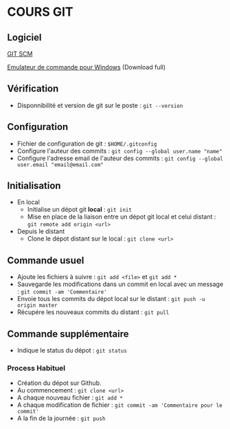 # COURS GIT

## Logiciel

[GIT SCM](https://git-scm.com/)

[Emulateur de commande pour Windows](http://cmder.net/) (Download full)

## Vérification
- Disponnibilité et version de git sur le poste : `git --version`

## Configuration
- Fichier de configuration de git : `$HOME/.gitconfig`
- Configure l'auteur des commits : `git config --global user.name "name"`
- Configure l'adresse email de l'auteur des commits : `git config --global user.email "email@email.com"`

## Initialisation
- En local
  - Initialise un dépot git __local__ : `git init`
  - Mise en place de la liaison entre un dépot git local et celui distant : `git remote add origin <url>`
- Depuis le distant
  - Clone le dépot distant sur le local : `git clone <url>`

## Commande usuel
- Ajoute les fichiers à suivre : `git add <file>` et `git add *`
- Sauvegarde les modifications dans un commit en local avec un message : `git commit -am 'Commentaire'`
- Envoie tous les commits du dépot local sur le distant : `git push -u origin master`
- Récupére les nouveaux commits du distant : `git pull`

## Commande supplémentaire
- Indique le status du dépot : `git status`

### Process Habituel
- Création du dépot sur Github.
- Au commencement : `git clone <url>`
- A chaque nouveau fichier : `git add *`
- A chaque modification de fichier : `git commit -am 'Commentaire pour le commit'`
- A la fin de la journée : `git push`




